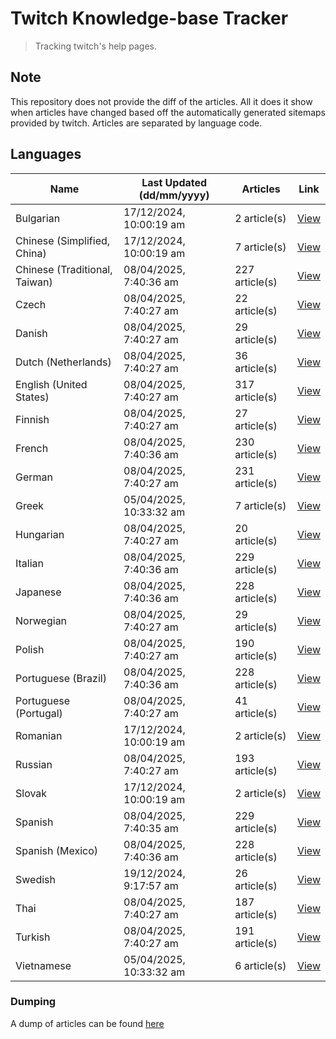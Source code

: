 # Twitch Knowledge-base Tracker
> Tracking twitch's help pages. 

## Note
This repository does not provide the diff of the articles. All it does it show when articles have changed based
off the automatically generated sitemaps provided by twitch. Articles are separated by language code.

## Languages

| Name                          | Last Updated (dd/mm/yyyy) | Articles       | Link                   |
|-------------------------------|---------------------------|----------------|------------------------|
| Bulgarian                     | 17/12/2024, 10:00:19 am   | 2 article(s)   | [View](docs/bg.md)     |
| Chinese (Simplified, China)   | 17/12/2024, 10:00:19 am   | 7 article(s)   | [View](docs/zh_CN.md)  |
| Chinese (Traditional, Taiwan) | 08/04/2025, 7:40:36 am    | 227 article(s) | [View](docs/zh_TW.md)  |
| Czech                         | 08/04/2025, 7:40:27 am    | 22 article(s)  | [View](docs/cs.md)     |
| Danish                        | 08/04/2025, 7:40:27 am    | 29 article(s)  | [View](docs/da.md)     |
| Dutch (Netherlands)           | 08/04/2025, 7:40:27 am    | 36 article(s)  | [View](docs/nl_NL.md)  |
| English (United States)       | 08/04/2025, 7:40:27 am    | 317 article(s) | [View](docs/en_US.md)  |
| Finnish                       | 08/04/2025, 7:40:27 am    | 27 article(s)  | [View](docs/fi.md)     |
| French                        | 08/04/2025, 7:40:36 am    | 230 article(s) | [View](docs/fr.md)     |
| German                        | 08/04/2025, 7:40:27 am    | 231 article(s) | [View](docs/de.md)     |
| Greek                         | 05/04/2025, 10:33:32 am   | 7 article(s)   | [View](docs/el.md)     |
| Hungarian                     | 08/04/2025, 7:40:27 am    | 20 article(s)  | [View](docs/hu.md)     |
| Italian                       | 08/04/2025, 7:40:36 am    | 229 article(s) | [View](docs/it.md)     |
| Japanese                      | 08/04/2025, 7:40:36 am    | 228 article(s) | [View](docs/ja.md)     |
| Norwegian                     | 08/04/2025, 7:40:27 am    | 29 article(s)  | [View](docs/no.md)     |
| Polish                        | 08/04/2025, 7:40:27 am    | 190 article(s) | [View](docs/pl.md)     |
| Portuguese (Brazil)           | 08/04/2025, 7:40:36 am    | 228 article(s) | [View](docs/pt_BR.md)  |
| Portuguese (Portugal)         | 08/04/2025, 7:40:27 am    | 41 article(s)  | [View](docs/pt_PT.md)  |
| Romanian                      | 17/12/2024, 10:00:19 am   | 2 article(s)   | [View](docs/ro.md)     |
| Russian                       | 08/04/2025, 7:40:27 am    | 193 article(s) | [View](docs/ru.md)     |
| Slovak                        | 17/12/2024, 10:00:19 am   | 2 article(s)   | [View](docs/sk.md)     |
| Spanish                       | 08/04/2025, 7:40:35 am    | 229 article(s) | [View](docs/es.md)     |
| Spanish (Mexico)              | 08/04/2025, 7:40:36 am    | 228 article(s) | [View](docs/es_MX.md)  |
| Swedish                       | 19/12/2024, 9:17:57 am    | 26 article(s)  | [View](docs/sv.md)     |
| Thai                          | 08/04/2025, 7:40:27 am    | 187 article(s) | [View](docs/th.md)     |
| Turkish                       | 08/04/2025, 7:40:27 am    | 191 article(s) | [View](docs/tr.md)     |
| Vietnamese                    | 05/04/2025, 10:33:32 am   | 6 article(s)   | [View](docs/vi.md)     |

### Dumping
A dump of articles can be found [here](docs/RAW.md)